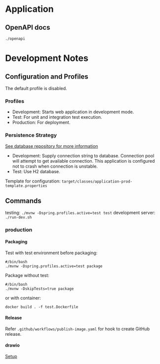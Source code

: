 # Application

## OpenAPI docs

`./openapi`

# Development Notes

## Configuration and Profiles

The default profile is disabled.

### Profiles

- Development: Starts web application in development mode.
- Test: For unit and integration test execution.
- Production: For deployment.

### Persistence Strategy

[See database repository for more information](https://github.com/noellimx/forager-database)

- Development: Supply connection string to database. Connection pool will attempt to get available
  connection. This application is configured not to crash when connection is unstable.
- Test: Use H2 database.

Template for configuration:
`target/classes/application-prod-template.properties`

## Commands

testing: `./mvnw -Dspring.profiles.active=test test`
development server: `./run-dev.sh`

### production

#### Packaging

Test with test environment before packaging:

```
#/bin/bash
./mvnw -Dspring.profiles.active=test package
```

Package without test:

```
#/bin/bash
./mvnw -DskipTests=true package
```

or with container:

```docker build . -f test.Dockerfile```

#### Release

Refer `.github/workflows/publish-image.yaml` for hook to create GitHub release.

#### drawio

[Setup](https://drive.google.com/file/d/1yd69Ey0j-RO6ZtIPW1xFuWCbe2JokwJt/view?usp=sharing)

